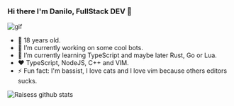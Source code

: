 ### Hi there I'm Danilo, FullStack DEV 👋

![gif](https://media1.tenor.com/images/e5c21d98f56c4af119b4e14b6a9df893/tenor.gif?itemid=4011236)

- 👨 18 years old.
- 🔭 I’m currently working on some cool bots.
- 🌱 I’m currently learning TypeScript and maybe later Rust, Go or Lua.
- ❤️ TypeScript, NodeJS, C++ and VIM.
- ⚡ Fun fact: I'm bassist, I love cats and I love vim because others editors sucks.

![Raisess github stats](https://github-readme-stats.vercel.app/api?username=Raisess&count_private=true&show_icons=true&theme=monokai)

